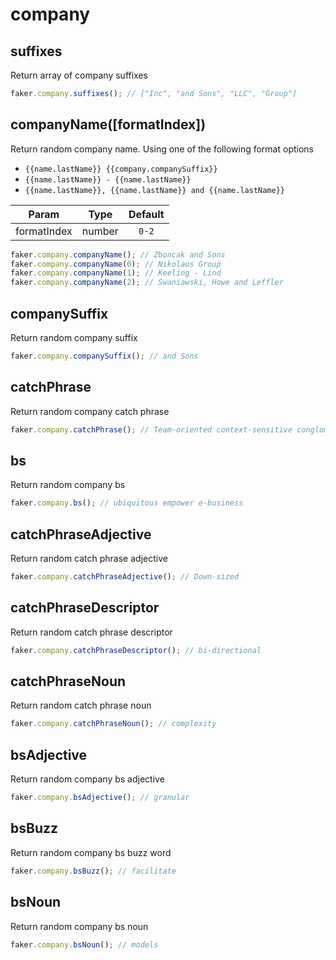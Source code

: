# company

## suffixes

Return array of company suffixes

```js
faker.company.suffixes(); // ["Inc", "and Sons", "LLC", "Group"]
```

## companyName([formatIndex])

Return random company name. Using one of the following format options

- `{{name.lastName}} {{company.companySuffix}}`
- `{{name.lastName}} - {{name.lastName}}`
- `{{name.lastName}}, {{name.lastName}} and {{name.lastName}}`

| Param       | Type   | Default |
| ----------- | ------ | :-----: |
| formatIndex | number |  `0-2`  |

```js
faker.company.companyName(); // Zboncak and Sons
faker.company.companyName(0); // Nikolaus Group
faker.company.companyName(1); // Keeling - Lind
faker.company.companyName(2); // Swaniawski, Howe and Leffler
```

## companySuffix

Return random company suffix

```js
faker.company.companySuffix(); // and Sons
```

## catchPhrase

Return random company catch phrase

```js
faker.company.catchPhrase(); // Team-oriented context-sensitive conglomeration
```

## bs

Return random company bs

```js
faker.company.bs(); // ubiquitous empower e-business
```

## catchPhraseAdjective

Return random catch phrase adjective

```js
faker.company.catchPhraseAdjective(); // Down-sized
```

## catchPhraseDescriptor

Return random catch phrase descriptor

```js
faker.company.catchPhraseDescriptor(); // bi-directional
```

## catchPhraseNoun

Return random catch phrase noun

```js
faker.company.catchPhraseNoun(); // complexity
```

## bsAdjective

Return random company bs adjective

```js
faker.company.bsAdjective(); // granular
```

## bsBuzz

Return random company bs buzz word

```js
faker.company.bsBuzz(); // facilitate
```

## bsNoun

Return random company bs noun

```js
faker.company.bsNoun(); // models
```
